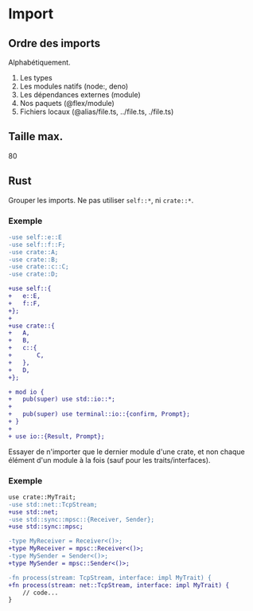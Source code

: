 # Import

## Ordre des imports

Alphabétiquement.

1. Les types
2. Les modules natifs (node:, deno)
3. Les dépendances externes (module)
4. Nos paquets (@flex/module)
5. Fichiers locaux (@alias/file.ts, ../file.ts, ./file.ts)

## Taille max.

80

## Rust

Grouper les imports. Ne pas utiliser `self::*`, ni `crate::*`.

### Exemple

```diff
-use self::e::E
-use self::f::F;
-use crate::A;
-use crate::B;
-use crate::c::C;
-use crate::D;

+use self::{
+	e::E,
+	f::F,
+};
+
+use crate::{
+	A,
+	B,
+	c::{
+		C,
+	},
+	D,
+};

+ mod io {
+ 	pub(super) use std::io::*;
+
+ 	pub(super) use terminal::io::{confirm, Prompt};
+ }
+
+ use io::{Result, Prompt};
```

Essayer de n'importer que le dernier module d'une crate, et non chaque élément
d'un module à la fois (sauf pour les traits/interfaces).

### Exemple

```diff
use crate::MyTrait;
-use std::net::TcpStream;
+use std::net;
-use std::sync::mpsc::{Receiver, Sender};
+use std::sync::mpsc;

-type MyReceiver = Receiver<()>;
+type MyReceiver = mpsc::Receiver<()>;
-type MySender = Sender<()>;
+type MySender = mpsc::Sender<()>;

-fn process(stream: TcpStream, interface: impl MyTrait) {
+fn process(stream: net::TcpStream, interface: impl MyTrait) {
	// code...
}
```
